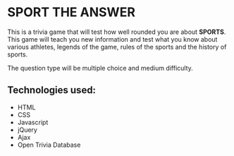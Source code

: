 # SPORT THE ANSWER

This is a trivia game that will test how well rounded you are about **SPORTS**. This game will teach you new information and test what you know about various athletes, legends of the game, rules of the sports and the history of sports.  

 The question type will be multiple choice and medium difficulty.


 ## Technologies used: 
- HTML
- CSS
- Javascript
- jQuery
- Ajax
- Open Trivia Database



